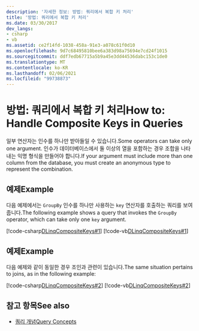 ```yaml
---
description: '자세한 정보: 방법: 쿼리에서 복합 키 처리'
title: '방법: 쿼리에서 복합 키 처리'
ms.date: 03/30/2017
dev_langs:
- csharp
- vb
ms.assetid: ce2f14fd-1038-458a-91e3-a078c61f0d10
ms.openlocfilehash: 9d7c68495810bee6a383d98a75694e7cd24f1015
ms.sourcegitcommit: ddf7edb67715a5b9a45e3dd44536dabc153c1de0
ms.translationtype: MT
ms.contentlocale: ko-KR
ms.lasthandoff: 02/06/2021
ms.locfileid: "99738873"
---
```

# <a name="how-to-handle-composite-keys-in-queries"></a><span data-ttu-id="f0f0d-103">방법: 쿼리에서 복합 키 처리</span><span class="sxs-lookup"><span data-stu-id="f0f0d-103">How to: Handle Composite Keys in Queries</span></span>

<span data-ttu-id="f0f0d-104">일부 연산자는 인수를 하나만 받아들일 수 있습니다.</span><span class="sxs-lookup"><span data-stu-id="f0f0d-104">Some operators can take only one argument.</span></span> <span data-ttu-id="f0f0d-105">인수가 데이터베이스에서 둘 이상의 열을 포함하는 경우 조합을 나타내는 익명 형식을 만들어야 합니다.</span><span class="sxs-lookup"><span data-stu-id="f0f0d-105">If your argument must include more than one column from the database, you must create an anonymous type to represent the combination.</span></span>  
  
## <a name="example"></a><span data-ttu-id="f0f0d-106">예제</span><span class="sxs-lookup"><span data-stu-id="f0f0d-106">Example</span></span>  

 <span data-ttu-id="f0f0d-107">다음 예제에서는 `GroupBy` 인수를 하나만 사용하는 `key` 연산자를 호출하는 쿼리를 보여 줍니다.</span><span class="sxs-lookup"><span data-stu-id="f0f0d-107">The following example shows a query that invokes the `GroupBy` operator, which can take only one `key` argument.</span></span>  
  
 [!code-csharp[DLinqCompositeKeys#1](../../../../../../samples/snippets/csharp/VS_Snippets_Data/DLinqCompositeKeys/cs/Program.cs#1)]
 [!code-vb[DLinqCompositeKeys#1](../../../../../../samples/snippets/visualbasic/VS_Snippets_Data/DLinqCompositeKeys/vb/Module1.vb#1)]  
  
## <a name="example"></a><span data-ttu-id="f0f0d-108">예제</span><span class="sxs-lookup"><span data-stu-id="f0f0d-108">Example</span></span>  

 <span data-ttu-id="f0f0d-109">다음 예제와 같이 동일한 경우 조인과 관련이 있습니다.</span><span class="sxs-lookup"><span data-stu-id="f0f0d-109">The same situation pertains to joins, as in the following example:</span></span>  
  
 [!code-csharp[DLinqCompositeKeys#2](../../../../../../samples/snippets/csharp/VS_Snippets_Data/DLinqCompositeKeys/cs/Program.cs#2)]
 [!code-vb[DLinqCompositeKeys#2](../../../../../../samples/snippets/visualbasic/VS_Snippets_Data/DLinqCompositeKeys/vb/Module1.vb#2)]  
  
## <a name="see-also"></a><span data-ttu-id="f0f0d-110">참고 항목</span><span class="sxs-lookup"><span data-stu-id="f0f0d-110">See also</span></span>

- [<span data-ttu-id="f0f0d-111">쿼리 개념</span><span class="sxs-lookup"><span data-stu-id="f0f0d-111">Query Concepts</span></span>](query-concepts.md)
